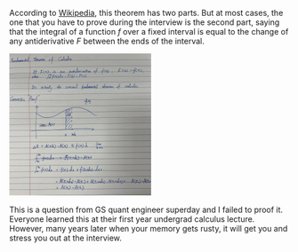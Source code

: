 According to [Wikipedia](https://en.wikipedia.org/wiki/Fundamental_theorem_of_calculus), this theorem has two parts. But at most cases, the one that you have to prove during the interview is the second part, saying that the integral of a function $f$ over a fixed interval is equal to the change of any antiderivative $F$ between the ends of the interval. 

<img src="../../Figures/FTC.jpg" alt="FTC" style="zoom:25%;" />

This is a question from GS quant engineer superday and I failed to proof it. Everyone learned this at their first year undergrad calculus lecture. However, many years later when your memory gets rusty, it will get you and stress you out at the interview.